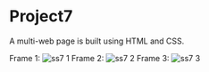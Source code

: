 # Project7
A multi-web page is built using HTML and CSS.

Frame 1: 
![ss7 1](https://github.com/subhransuchinu8/Project7/assets/119065077/eb8f2378-c611-4376-b718-456519f073cd)
Frame 2:
![ss7 2](https://github.com/subhransuchinu8/Project7/assets/119065077/84e2095e-c795-4618-baa3-929936585224)
Frame 3:
![ss7 3](https://github.com/subhransuchinu8/Project7/assets/119065077/aadba4ed-a085-488d-ad0e-4566921f8c80)
